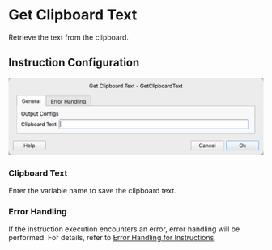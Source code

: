 # Get Clipboard Text

Retrieve the text from the clipboard.

## Instruction Configuration

![Get Clipboard Text General Configuration Dialog](get_clipboard_text_general_config.png)

### Clipboard Text

Enter the variable name to save the clipboard text.

### Error Handling

If the instruction execution encounters an error, error handling will be performed. For details, refer to [Error Handling for Instructions](../../manual/error_handling.md).